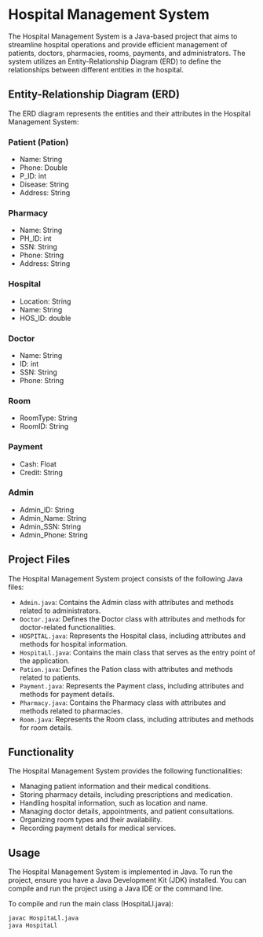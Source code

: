 # Hospital Management System

The Hospital Management System is a Java-based project that aims to streamline hospital operations and provide efficient management of patients, doctors, pharmacies, rooms, payments, and administrators. The system utilizes an Entity-Relationship Diagram (ERD) to define the relationships between different entities in the hospital.

## Entity-Relationship Diagram (ERD)

The ERD diagram represents the entities and their attributes in the Hospital Management System:

### Patient (Pation)

- Name: String
- Phone: Double
- P_ID: int
- Disease: String
- Address: String

### Pharmacy

- Name: String
- PH_ID: int
- SSN: String
- Phone: String
- Address: String

### Hospital

- Location: String
- Name: String
- HOS_ID: double

### Doctor

- Name: String
- ID: int
- SSN: String
- Phone: String

### Room

- RoomType: String
- RoomID: String

### Payment

- Cash: Float
- Credit: String

### Admin

- Admin_ID: String
- Admin_Name: String
- Admin_SSN: String
- Admin_Phone: String

## Project Files

The Hospital Management System project consists of the following Java files:

- `Admin.java`: Contains the Admin class with attributes and methods related to administrators.
- `Doctor.java`: Defines the Doctor class with attributes and methods for doctor-related functionalities.
- `HOSPITAL.java`: Represents the Hospital class, including attributes and methods for hospital information.
- `HospitaLl.java`: Contains the main class that serves as the entry point of the application.
- `Pation.java`: Defines the Pation class with attributes and methods related to patients.
- `Payment.java`: Represents the Payment class, including attributes and methods for payment details.
- `Pharmacy.java`: Contains the Pharmacy class with attributes and methods related to pharmacies.
- `Room.java`: Represents the Room class, including attributes and methods for room details.

## Functionality

The Hospital Management System provides the following functionalities:

- Managing patient information and their medical conditions.
- Storing pharmacy details, including prescriptions and medication.
- Handling hospital information, such as location and name.
- Managing doctor details, appointments, and patient consultations.
- Organizing room types and their availability.
- Recording payment details for medical services.

## Usage

The Hospital Management System is implemented in Java. To run the project, ensure you have a Java Development Kit (JDK) installed. You can compile and run the project using a Java IDE or the command line.

To compile and run the main class (HospitaLl.java):

```bash
javac HospitaLl.java
java HospitaLl
